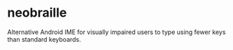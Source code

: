 # neobraille
Alternative Android IME for visually impaired users to type using fewer keys than standard keyboards.
